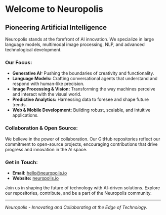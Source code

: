 # Welcome to Neuropolis

## Pioneering Artificial Intelligence

Neuropolis stands at the forefront of AI innovation. We specialize in large language models, multimodal image processing, NLP, and advanced technological development.

### Our Focus:
- **Generative AI:** Pushing the boundaries of creativity and functionality.
- **Language Models:** Crafting conversational agents that understand and respond with human-like precision.
- **Image Processing & Vision:** Transforming the way machines perceive and interact with the visual world.
- **Predictive Analytics:** Harnessing data to foresee and shape future trends.
- **Web & Mobile Development:** Building robust, scalable, and intuitive applications.

### Collaboration & Open Source:
We believe in the power of collaboration. Our GitHub repositories reflect our commitment to open-source projects, encouraging contributions that drive progress and innovation in the AI space.

### Get in Touch:
- **Email:** hello@neuropolis.io
- **Website:** [neuropolis.io](https://neuropolis.io)

Join us in shaping the future of technology with AI-driven solutions. Explore our repositories, contribute, and be a part of the Neuropolis community.

---

*Neuropolis - Innovating and Collaborating at the Edge of Technology.*
